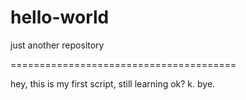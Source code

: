 # hello-world
just another repository

=======================================

hey, this is my first script, still learning
ok? k. bye.
